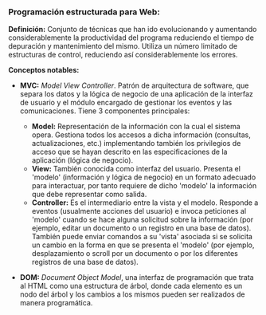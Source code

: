 ### Programación estructurada para Web: ###
**Definición:** Conjunto de técnicas que han ido evolucionando y aumentando considerablemente la productividad del programa reduciendo el tiempo de depuración y mantenimiento del mismo. Utiliza un número limitado de estructuras de control, reduciendo así considerablemente los errores. 

**Conceptos notables:**

  - **MVC:** _Model View Controller_. Patrón de arquitectura de software, que separa los datos y la lógica de negocio de una aplicación de la interfaz de usuario y el módulo encargado de gestionar los eventos y las comunicaciones.
Tiene 3 componentes principales:
    - **Model:**  Representación de la información con la cual el sistema opera. Gestiona todos los accesos a dicha información (consultas, actualizaciones, etc.) implementando también los privilegios de acceso que se hayan descrito en las especificaciones de la aplicación (lógica de negocio).
    - **View:**  También conocida como interfaz del usuario. Presenta el 'modelo' (información y lógica de negocio) en un formato adecuado para interactuar, por tanto requiere de dicho 'modelo' la información que debe representar como salida.
    - **Controller:** Es el intermediario entre la vista y el modelo. Responde a eventos (usualmente acciones del usuario) e invoca peticiones al 'modelo' cuando se hace alguna solicitud sobre la información (por ejemplo, editar un documento o un registro en una base de datos). También puede enviar comandos a su 'vista' asociada si se solicita un cambio en la forma en que se presenta el 'modelo' (por ejemplo, desplazamiento o scroll por un documento o por los diferentes registros de una base de datos). 

  - **DOM:** _Document Object Model_, una interfaz de programación que trata al HTML como una estructura de árbol, donde cada elemento es un nodo del árbol y los cambios a los mismos pueden ser realizados de manera programática.

